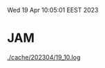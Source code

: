 Wed 19 Apr 10:05:01 EEST 2023
# JAM
<a href='./cache/202304/19_10.log'>./cache/202304/19_10.log</a>
